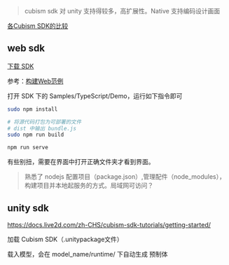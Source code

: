 > cubism sdk 对 unity 支持得较多，高扩展性。Native 支持编码设计画面

[各Cubism SDK的比较](https://docs.live2d.com/zh-CHS/cubism-sdk-manual/cubismsdk-compare/)


## web sdk

[下载 SDK](https://www.live2d.com/zh-CHS/download/cubism-sdk/download-web/)

参考：[构建Web范例](https://docs.live2d.com/zh-CHS/cubism-sdk-tutorials/sample-build-web/)


打开 SDK 下的 Samples/TypeScript/Demo，运行如下指令即可

```bash
sudo npm install

# 将源代码打包为可部署的文件
# dist 中输出 bundle.js
sudo npm run build

npm run serve
```

有些别扭，需要在界面中打开正确文件夹才看到界面。

> 熟悉了 nodejs 配置项目（package.json）,管理配件（node_modules），构建项目并本地起服务的方式。局域网可访问？

## unity sdk

https://docs.live2d.com/zh-CHS/cubism-sdk-tutorials/getting-started/

加载 Cubism SDK（.unitypackage文件）

载入模型，会在 model_name/runtime/ 下自动生成 预制体
